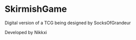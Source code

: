# SkirmishGame
Digital version of a TCG being designed by SocksOfGrandeur    
	
	
Developed by Nikkxi
